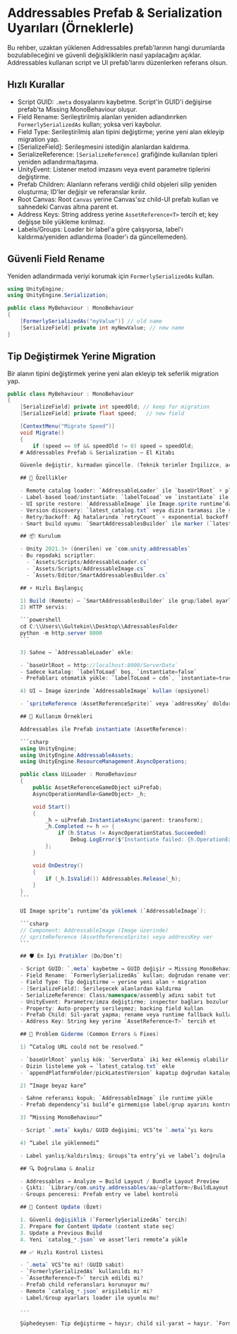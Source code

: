 
# Addressables Prefab & Serialization Uyarıları (Örneklerle)

Bu rehber, uzaktan yüklenen Addressables prefab'larının hangi durumlarda bozulabileceğini ve güvenli değişikliklerin nasıl yapılacağını açıklar. Addressables kullanan script ve UI prefab'larını düzenlerken referans olsun.


## Hızlı Kurallar

- Script GUID: `.meta` dosyalarını kaybetme. Script'in GUID'i değişirse prefab'ta Missing MonoBehaviour oluşur.
- Field Rename: Serileştirilmiş alanları yeniden adlandırırken `FormerlySerializedAs` kullan; yoksa veri kaybolur.
- Field Type: Serileştirilmiş alan tipini değiştirme; yerine yeni alan ekleyip migration yap.
- [SerializeField]: Serileşmesini istediğin alanlardan kaldırma.
- SerializeReference: `[SerializeReference]` grafiğinde kullanılan tipleri yeniden adlandırma/taşıma.
- UnityEvent: Listener metod imzasını veya event parametre tiplerini değiştirme.
- Prefab Children: Alanların referans verdiği child objeleri silip yeniden oluşturma; ID'ler değişir ve referanslar kırılır.
- Root Canvas: Root `Canvas` yerine Canvas'sız child-UI prefab kullan ve sahnedeki Canvas altına parent et.
- Address Keys: String address yerine `AssetReference<T>` tercih et; key değişse bile yükleme kırılmaz.
- Labels/Groups: Loader bir label'a göre çalışıyorsa, label'ı kaldırma/yeniden adlandırma (loader'ı da güncellemeden).


## Güvenli Field Rename

Yeniden adlandırmada veriyi korumak için `FormerlySerializedAs` kullan.

```csharp
using UnityEngine;
using UnityEngine.Serialization;

public class MyBehaviour : MonoBehaviour
{
    [FormerlySerializedAs("myValue")] // old name
    [SerializeField] private int myNewValue; // new name
}
```


## Tip Değiştirmek Yerine Migration

Bir alanın tipini değiştirmek yerine yeni alan ekleyip tek seferlik migration yap.

```csharp
public class MyBehaviour : MonoBehaviour
{
    [SerializeField] private int speedOld; // keep for migration
    [SerializeField] private float speed;   // new field

    [ContextMenu("Migrate Speed")]
    void Migrate()
    {
        if (speed == 0f && speedOld != 0) speed = speedOld;
    # Addressables Prefab & Serialization — El Kitabı

    Güvenle değiştir, kırmadan güncelle. (Teknik terimler İngilizce, açıklamalar Türkçe)

    ## 🚀 Özellikler

    - Remote catalog loader: `AddressableLoader` ile `baseUrlRoot` + platform + version otomatik çözümleme
    - Label-based load/instantiate: `labelToLoad` ve `instantiate` ile hızlı sahne entegrasyonu
    - UI sprite restore: `AddressableImage` ile Image.sprite runtime’da yüklenir
    - Version discovery: `latest_catalog.txt` veya dizin taraması ile son `catalog_*.json`
    - Retry/backoff: Ağ hatalarında `retryCount` + exponential backoff
    - Smart build uyumu: `SmartAddressablesBuilder` ile marker (`latest_catalog.txt`) ve düzenli klasörler

    ## 📦 Kurulum

    - Unity 2021.3+ (önerilen) ve `com.unity.addressables`
    - Bu repodaki scriptler:
      - `Assets/Scripts/AddressableLoader.cs`
      - `Assets/Scripts/AddressableImage.cs`
      - `Assets/Editor/SmartAddressablesBuilder.cs`

    ## ⚡ Hızlı Başlangıç

    1) Build (Remote) — `SmartAddressablesBuilder` ile grup/label ayarla, export et
    2) HTTP servis:

    ```powershell
    cd C:\\Users\\Gultekin\\Desktop\\AdressablesFolder
    python -m http.server 8000
    ```

    3) Sahne — `AddressableLoader` ekle:

    - `baseUrlRoot = http://localhost:8000/ServerData`
    - Sadece katalog: `labelToLoad` boş, `instantiate=false`
    - Prefabları otomatik yükle: `labelToLoad = cdn`, `instantiate=true`

    4) UI — Image üzerinde `AddressableImage` kullan (opsiyonel)

    - `spriteReference (AssetReferenceSprite)` veya `addressKey` doldur

    ## 🔧 Kullanım Örnekleri

    Addressables ile Prefab instantiate (AssetReference):

    ```csharp
    using UnityEngine;
    using UnityEngine.AddressableAssets;
    using UnityEngine.ResourceManagement.AsyncOperations;

    public class UiLoader : MonoBehaviour
    {
        public AssetReferenceGameObject uiPrefab;
        AsyncOperationHandle<GameObject> _h;

        void Start()
        {
            _h = uiPrefab.InstantiateAsync(parent: transform);
            _h.Completed += h => {
                if (h.Status != AsyncOperationStatus.Succeeded)
                    Debug.LogError($"Instantiate failed: {h.OperationException}");
            };
        }

        void OnDestroy()
        {
            if (_h.IsValid()) Addressables.Release(_h);
        }
    }
    ```

    UI Image sprite’ı runtime’da yüklemek (`AddressableImage`):

    ```csharp
    // Component: AddressableImage (Image üzerinde)
    // spriteReference (AssetReferenceSprite) veya addressKey ver
    ```

    ## 🛡️ En İyi Pratikler (Do/Don’t)

    - Script GUID: `.meta` kaybetme → GUID değişir → Missing MonoBehaviour
    - Field Rename: `FormerlySerializedAs` kullan; doğrudan rename veri kaybettirir
    - Field Type: Tip değiştirme — yerine yeni alan + migration
    - [SerializeField]: Serileşecek alanlardan kaldırma
    - SerializeReference: Class/namespace/assembly adını sabit tut
    - UnityEvent: Parametre/imza değiştirme; inspector bağları bozulur
    - Property: Auto-property serileşmez; backing field kullan
    - Prefab Child: Sil-yarat yapma; rename veya runtime fallback kullan
    - Address Key: String key yerine `AssetReference<T>` tercih et

    ## 🧰 Problem Giderme (Common Errors & Fixes)

    1) “Catalog URL could not be resolved.”

    - `baseUrlRoot` yanlış kök: `ServerData` iki kez eklenmiş olabilir
    - Dizin listeleme yok → `latest_catalog.txt` ekle
    - `appendPlatformFolder/pickLatestVersion` kapatıp doğrudan katalog klasörüne işaret et

    2) “Image beyaz kare”

    - Sahne referansı kopuk; `AddressableImage` ile runtime yükle
    - Prefab dependency’si build’e girmemişse label/grup ayarını kontrol et

    3) “Missing MonoBehaviour”

    - Script `.meta` kaybı/ GUID değişimi; VCS’te `.meta`’yı koru

    4) “Label ile yüklenmedi”

    - Label yanlış/kaldırılmış; Groups’ta entry’yi ve label’ı doğrula

    ## 🔍 Doğrulama & Analiz

    - Addressables → Analyze → Build Layout / Bundle Layout Preview
    - Çıktı: `Library/com.unity.addressables/aa/<platform>/BuildLayout.txt`
    - Groups penceresi: Prefab entry ve label kontrolü

    ## 🔄 Content Update (Özet)

    1. Güvenli değişiklik (`FormerlySerializedAs` tercih)
    2. Prepare for Content Update (content state seç)
    3. Update a Previous Build
    4. Yeni `catalog_*.json` ve asset’leri remote’a yükle

    ## ✅ Hızlı Kontrol Listesi

    - `.meta` VCS’te mi? (GUID sabit)
    - `FormerlySerializedAs` kullanıldı mı?
    - `AssetReference<T>` tercih edildi mi?
    - Prefab child referansları korunuyor mu?
    - Remote `catalog_*.json` erişilebilir mi?
    - Label/Group ayarları loader ile uyumlu mu?

    ---

    Şüphedeysen: Tip değiştirme → hayır; child sil-yarat → hayır. `FormerlySerializedAs` ile rename, `AssetReference<T>` ile yükleme, `.meta` koruma ile sorunsuz güncelle.

